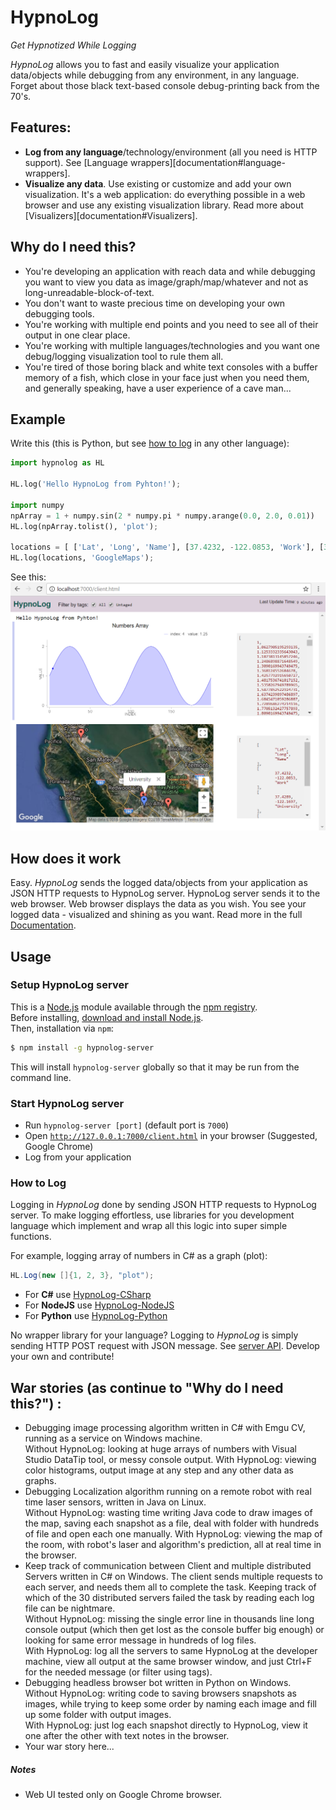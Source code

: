 HypnoLog
==========================
*Get Hypnotized While Logging*

*HypnoLog* allows you to fast and easily visualize your application data/objects while debugging from any environment, in any language. Forget about those black text-based console debug-printing back from the 70's.

## Features:
- **Log from any language**/technology/environment (all you need is HTTP support). See [Language wrappers][documentation#language-wrappers].
- **Visualize any data**. Use existing or customize and add your own visualization. It's a web application: do everything possible in a web browser and use any existing visualization library. Read more about [Visualizers][documentation#Visualizers].  

## Why do I need this?
- You're developing an application with reach data and while debugging you want to view you data as image/graph/map/whatever and not as long-unreadable-block-of-text. 
- You don't want to waste precious time on developing your own debugging tools.
- You're working with multiple end points and you need to see all of their output in one clear place.
- You're working with multiple languages/technologies and you want one debug/logging visualization tool to rule them all.
- You're tired of those boring black and white text consoles with a buffer memory of a fish, which close in your face just when you need them, and generally speaking, have a user experience of a cave man...

## Example
Write this (this is Python, but see [how to log](#how-to-log) in any other language):
```python
import hypnolog as HL

HL.log('Hello HypnoLog from Pyhton!');

import numpy
npArray = 1 + numpy.sin(2 * numpy.pi * numpy.arange(0.0, 2.0, 0.01))
HL.log(npArray.tolist(), 'plot');

locations = [ ['Lat', 'Long', 'Name'], [37.4232, -122.0853, 'Work'], [37.4289, -122.1697, 'University'], [37.6153, -122.3900, 'Airport'], [37.4422, -122.1731, 'Shopping'] ];
HL.log(locations, 'GoogleMaps');
```

See this:
![alt text](/doc/images/screenshot_hypnolog-python-example.png "HypnoLog UI screenshot")

## How does it work
Easy. *HypnoLog* sends the logged data/objects from your application as JSON HTTP requests to HypnoLog server. HypnoLog server sends it to the web browser. Web browser displays the data as you wish. You see your logged data - visualized and shining as you want. Read more in the full [Documentation].

## Usage

### Setup HypnoLog server
This is a [Node.js](https://nodejs.org/en/) module available through the [npm registry](https://www.npmjs.com/).  
Before installing, [download and install Node.js](https://nodejs.org/en/download/).  
Then, installation via `npm`:
```bash
$ npm install -g hypnolog-server
```
This will install `hypnolog-server` globally so that it may be run from the command line.

### Start HypnoLog server
- Run `hypnolog-server [port]` (default port is `7000`)
- Open [`http://127.0.0.1:7000/client.html`](http://127.0.0.1:7000/client.html) in your browser (Suggested, Google Chrome)
- Log from your application

### How to Log
Logging in *HypnoLog* done by sending JSON HTTP requests to HypnoLog server. To make logging effortless, use libraries for you development language which implement and wrap all this logic into super simple functions.

For example, logging array of numbers in C# as a graph (plot):
```csharp
HL.Log(new []{1, 2, 3}, "plot");
```

- For **C#** use [HypnoLog-CSharp](https://github.com/SimonLdj/hypnolog-csharp)
- For **NodeJS** use [HypnoLog-NodeJS](https://github.com/SimonLdj/hypnolog-nodejs)
- For **Python** use [HypnoLog-Python ](https://github.com/SimonLdj/hypnolog-python)

No wrapper library for your language? Logging to *HypnoLog* is simply sending HTTP POST request with JSON message. See [server API]. Develop your own and contribute!

## War stories (as continue to "Why do I need this?") :
- Debugging image processing algorithm written in C# with Emgu CV, running as a service on Windows machine.  
  Without HypnoLog: looking at huge arrays of numbers with Visual Studio DataTip tool, or messy console output.
  With HypnoLog: viewing color histograms, output image at any step and any other data as graphs.  
- Debugging Localization algorithm running on a remote robot with real time laser sensors, written in Java on Linux.  
  Without HypnoLog: wasting time writing Java code to draw images of the map, saving each snapshot as a file, deal with folder with hundreds of file and open each one manually.
  With HypnoLog: viewing the map of the room, with robot's laser and algorithm's prediction, all at real time in the browser.  
- Keep track of communication between Client and multiple distributed Servers written in C# on Windows. The client sends multiple requests to each server, and needs them all to complete the task. Keeping track of which of the 30 distributed servers failed the task by reading each log file can be nightmare.  
  Without HypnoLog: missing the single error line in thousands line long console output (which then get lost as the console buffer big enough) or looking for same error message in hundreds of log files.  
  With HypnoLog: log all the servers to same HypnoLog at the developer machine, view all output at the same browser window, and just Ctrl+F for the needed message (or filter using tags). 
- Debugging headless browser bot written in Python on Windows.  
  Without HypnoLog: writing code to saving browsers snapshots as images, while trying to keep some order by naming each image and fill up some folder with output images.  
  With HypnoLog: just log each snapshot directly to HypnoLog, view it one after the other with text notes in the browser.
- Your war story here...

##### Notes
- Web UI tested only on Google Chrome browser.


[documentation]:    doc/HypnoLog-documentation.md
[server api]:       doc/api-doc.md

